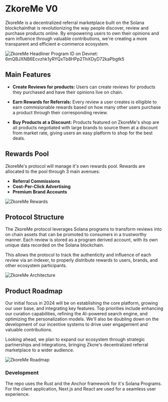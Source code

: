 
# ZkoreMe V0

ZkoreMe is a decentralized referral marketplace built on the Solana blockchainthat is revolutionizing the way people discover, review and purchase products online. By empowering users to own their opinions and earn influence through valuable contributions, we're creating a more transparent and efficient e-commerce ecosystem.

![ZkoreMe Headliner](https://github.com/ZkoreMe/ZKore/assets/94726453/7ee48373-1e60-47e8-bec8-60c39dab1746)
Program ID on Devnet: 6mQBJXNB6Ecvzhk1yRYQxTb8HPp2ThXDyD72kaPbgtk5

## Main Features

- **Create Reviews for products:** Users can create reviews for products they purchased and have their opinions live on chain.
 
- **Earn Rewards for Referrals:** Every review a user creates is elligible to earn commisionable rewards based on how many other users purchase a product through their corresponding review.

- **Buy Products at a Discount:** Products featured on ZkoreMe's shop are all products negotiated with large brands to source them at a discount from market rate, giving users an easy platform to shop for the best deals.

## Rewards Pool

ZkoreMe's protocol will manage it's own rewards pool. Rewards are allocated to the pool through 3 main avenues:
- **Referral Commissions**
- **Cost-Per-Click Advertising**
- **Premium Brand Accounts**
  
![ZkoreMe Rewards](https://github.com/ZkoreMe/ZKore/assets/94726453/c147a0d1-2429-4460-ac82-b72519ba7abe)

## Protocol Structure

The ZkoreMe protocol leverages Solana  programs to transform reviews into on chain assets that can be promoted to consumers in a trustworthy manner. Each review is stored as a program derived account, with its own unique data recorded on the Solana blockchain.

This allows the protocol to track the authenticity and influence of each review via an indexer, to properly distribute rewards to users, brands, and other ecosystem participants. 

![ZkoreMe Architecture](https://github.com/ZkoreMe/ZKore/assets/94726453/28095165-e023-4963-be3a-38903206417b)

## Product Roadmap

Our initial focus in 2024 will be on establishing the core platform, growing our user base, and integrating key features.
Top priorities include enhancing our curation capabilities, refining the AI-powered search engine, and optimizing the personalization models. We'll also be doubling down on the development of our incentive systems to drive user engagement and valuable contributions.

Looking ahead, we plan to expand our ecosystem through strategic partnerships and integrations, bringing Zkore's decentralized referral marketplace to a wider audience.

![ZkoreMe Roadmap](https://github.com/ZkoreMe/ZKore/assets/94726453/22885ccc-26d2-4496-87ac-399698b0cd61)

### Development

The repo uses the Rust and the Anchor framework for it's Solana Programs.
For the client application, Next.js and React are used for a seamless user experience.

